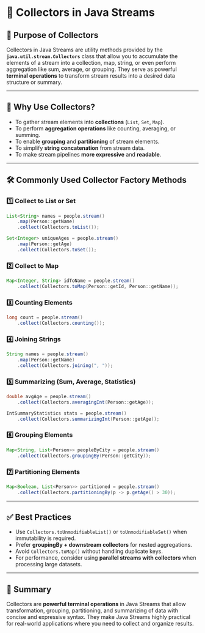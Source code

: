 # 🎯 Collectors in Java Streams

## 🌟 Purpose of Collectors
Collectors in Java Streams are utility methods provided by the **`java.util.stream.Collectors`** class that allow you to accumulate the elements of a stream into a collection, map, string, or even perform aggregation like sum, average, or grouping. They serve as powerful **terminal operations** to transform stream results into a desired data structure or summary.

---

## 🔑 Why Use Collectors?
- To gather stream elements into **collections** (`List`, `Set`, `Map`).
- To perform **aggregation operations** like counting, averaging, or summing.
- To enable **grouping** and **partitioning** of stream elements.
- To simplify **string concatenation** from stream data.
- To make stream pipelines **more expressive** and **readable**.

---

## 🛠️ Commonly Used Collector Factory Methods

### 1️⃣ **Collect to List or Set**
```java
List<String> names = people.stream()
    .map(Person::getName)
    .collect(Collectors.toList());

Set<Integer> uniqueAges = people.stream()
    .map(Person::getAge)
    .collect(Collectors.toSet());
```

### 2️⃣ **Collect to Map**
```java
Map<Integer, String> idToName = people.stream()
    .collect(Collectors.toMap(Person::getId, Person::getName));
```

### 3️⃣ **Counting Elements**
```java
long count = people.stream()
    .collect(Collectors.counting());
```

### 4️⃣ **Joining Strings**
```java
String names = people.stream()
    .map(Person::getName)
    .collect(Collectors.joining(", "));
```

### 5️⃣ **Summarizing (Sum, Average, Statistics)**
```java
double avgAge = people.stream()
    .collect(Collectors.averagingInt(Person::getAge));

IntSummaryStatistics stats = people.stream()
    .collect(Collectors.summarizingInt(Person::getAge));
```

### 6️⃣ **Grouping Elements**
```java
Map<String, List<Person>> peopleByCity = people.stream()
    .collect(Collectors.groupingBy(Person::getCity));
```

### 7️⃣ **Partitioning Elements**
```java
Map<Boolean, List<Person>> partitioned = people.stream()
    .collect(Collectors.partitioningBy(p -> p.getAge() > 30));
```

---

## ✅ Best Practices
- Use `Collectors.toUnmodifiableList()` or `toUnmodifiableSet()` when immutability is required.
- Prefer **groupingBy + downstream collectors** for nested aggregations.
- Avoid `Collectors.toMap()` without handling duplicate keys.
- For performance, consider using **parallel streams with collectors** when processing large datasets.

---

## 🚀 Summary
Collectors are **powerful terminal operations** in Java Streams that allow transformation, grouping, partitioning, and summarizing of data with concise and expressive syntax. They make Java Streams highly practical for real-world applications where you need to collect and organize results.

